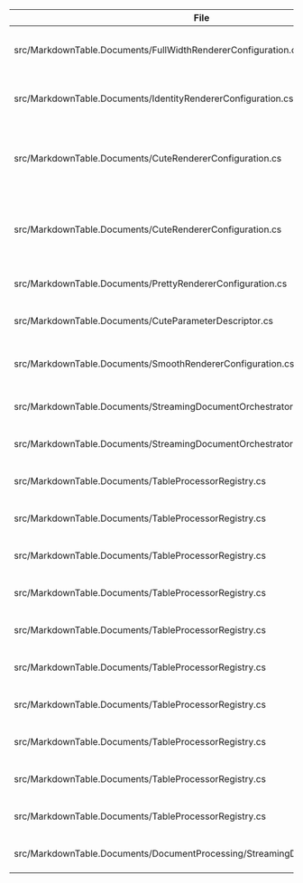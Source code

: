 | File | Line | Code | Message |
|------|------|------|---------|
| src/MarkdownTable.Documents/FullWidthRendererConfiguration.cs | 24 | CS0103 | The name 'FullWidthBufferedProcessor' does not exist in the current context |
| src/MarkdownTable.Documents/IdentityRendererConfiguration.cs | 23 | CS0103 | The name 'IdentityStreamingProcessor' does not exist in the current context |
| src/MarkdownTable.Documents/CuteRendererConfiguration.cs | 42 | CS0246 | The type or namespace name 'SmoothStreamingConfig' could not be found (are you missing a using directive or an assembly reference?) |
| src/MarkdownTable.Documents/CuteRendererConfiguration.cs | 50 | CS0246 | The type or namespace name 'SmoothStreamingProcessor' could not be found (are you missing a using directive or an assembly reference?) |
| src/MarkdownTable.Documents/PrettyRendererConfiguration.cs | 24 | CS0103 | The name 'PrettyRenderer' does not exist in the current context |
| src/MarkdownTable.Documents/CuteParameterDescriptor.cs | 27 | CS0103 | The name 'ParameterParsers' does not exist in the current context |
| src/MarkdownTable.Documents/SmoothRendererConfiguration.cs | 24 | CS0103 | The name 'SmoothMarkdownTable' does not exist in the current context |
| src/MarkdownTable.Documents/StreamingDocumentOrchestrator.cs | 66 | CS1501 | No overload for method 'ProcessDocumentAsync' takes 4 arguments |
| src/MarkdownTable.Documents/StreamingDocumentOrchestrator.cs | 98 | CS1501 | No overload for method 'ProcessDocumentAsync' takes 4 arguments |
| src/MarkdownTable.Documents/TableProcessorRegistry.cs | 50 | CS1061 | 'IProcessorInfo' does not contain a definition for 'IsStreaming' |
| src/MarkdownTable.Documents/TableProcessorRegistry.cs | 56 | CS1061 | 'IProcessorInfo' does not contain a definition for 'IsBuffered' |
| src/MarkdownTable.Documents/TableProcessorRegistry.cs | 62 | CS1061 | 'IProcessorInfo' does not contain a definition for 'IsStreaming' |
| src/MarkdownTable.Documents/TableProcessorRegistry.cs | 68 | CS1061 | 'IProcessorInfo' does not contain a definition for 'IsBuffered' |
| src/MarkdownTable.Documents/TableProcessorRegistry.cs | 84 | CS1061 | 'IProcessorInfo' does not contain a definition for 'IsStreaming' |
| src/MarkdownTable.Documents/TableProcessorRegistry.cs | 98 | CS1061 | 'IProcessorInfo' does not contain a definition for 'IsBuffered' |
| src/MarkdownTable.Documents/TableProcessorRegistry.cs | 113 | CS1061 | 'IProcessorInfo' does not contain a definition for 'IsStreaming' |
| src/MarkdownTable.Documents/TableProcessorRegistry.cs | 123 | CS1061 | 'IProcessorInfo' does not contain a definition for 'IsBuffered' |
| src/MarkdownTable.Documents/TableProcessorRegistry.cs | 137 | CS1061 | 'IProcessorInfo' does not contain a definition for 'CreateProcessor' |
| src/MarkdownTable.Documents/TableProcessorRegistry.cs | 158 | CS1061 | 'IProcessorInfo' does not contain a definition for 'CreateConfiguration' |
| src/MarkdownTable.Documents/DocumentProcessing/StreamingDocumentProcessor.cs | 189 | CS1998 | This async method lacks 'await' operators and will run synchronously |
